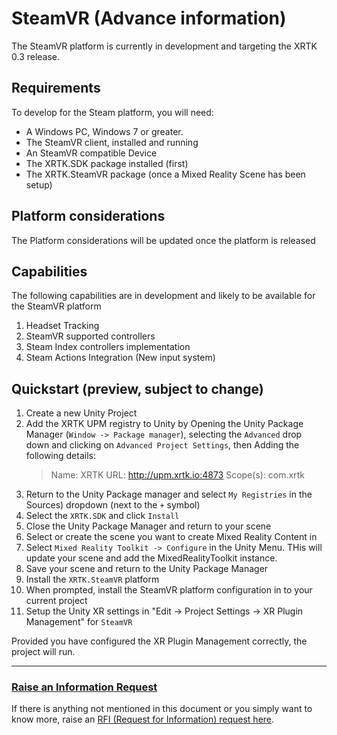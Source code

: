 # SteamVR (Advance information)

The SteamVR platform is currently in development and targeting the XRTK 0.3 release.

## Requirements

To develop for the Steam platform, you will need:

* A Windows PC, Windows 7 or greater.
* The SteamVR client, installed and running
* An SteamVR compatible Device
* The XRTK.SDK package installed (first)
* The XRTK.SteamVR package (once a Mixed Reality Scene has been setup)

## Platform considerations

The Platform considerations will be updated once the platform is released

## Capabilities

The following capabilities are in development and likely to be available for the SteamVR platform

1. Headset Tracking
2. SteamVR supported controllers
3. Steam Index controllers implementation
4. Steam Actions Integration (New input system)

## Quickstart (preview, subject to change)

1. Create a new Unity Project
2. Add the XRTK UPM registry to Unity by Opening the Unity Package Manager (`Window -> Package manager`), selecting the `Advanced` drop down and clicking on `Advanced Project Settings`, then Adding the following details:
    > Name: XRTK
    > URL: http://upm.xrtk.io:4873
    > Scope(s): com.xrtk
3. Return to the Unity Package manager and select `My Registries` in the Sources) dropdown (next to the `+` symbol)
4. Select the `XRTK.SDK` and click `Install`
5. Close the Unity Package Manager and return to your scene
6. Select or create the scene you want to create Mixed Reality Content in
7. Select `Mixed Reality Toolkit -> Configure` in the Unity Menu. THis will update your scene and add the MixedRealityToolkit instance.
8. Save your scene and return to the Unity Package Manager
9. Install the `XRTK.SteamVR` platform
10. When prompted, install the SteamVR platform configuration in to your current project
11. Setup the Unity XR settings in "Edit -> Project Settings -> XR Plugin Management" for `SteamVR`

Provided you have configured the XR Plugin Management correctly, the project will run.

---

### [**Raise an Information Request**](https://github.com/XRTK/XRTK-Core/issues/new?assignees=&labels=question&template=request_for_information.md&title=)

If there is anything not mentioned in this document or you simply want to know more, raise an [RFI (Request for Information) request here](https://github.com/XRTK/XRTK-Core/issues/new?assignees=&labels=question&template=request_for_information.md&title=).
